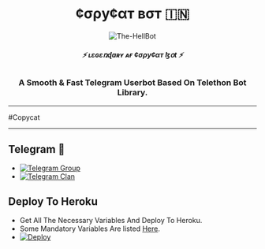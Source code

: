 <h1 align="center">
  <b>¢σρу¢αт вσт 🇮🇳</b>
</h1>

<p align="center">
  <img src="https://telegra.ph/file/f8df934fc7420b5e98493.jpg" alt="The-HellBot">
</p>

<h6 align="center">
  <b>⚡ ʟɛɢɛռɖaʀʏ ᴀғ ¢σρу¢αт ɮօt ⚡</b>
</h6>

<h3 align="center">
  <b>A Smooth & Fast Telegram Userbot Based On Telethon Bot Library.</b>
</h3>

------
#Copycat 

------
## Telegram 🏪
- [![Telegram Group](https://img.shields.io/badge/Telegram-Group-brightgreen)](https://t.me/Lovers_Match)
- [![Telegram Clan](https://img.shields.io/badge/Telegram-Channel-brightgreen)](https://t.me/The_Criminal_Clan)



## Deploy To Heroku
- Get All The Necessary Variables And Deploy To Heroku.
- Some Mandatory Variables Are listed [Here](#Variables).
- [![Deploy](https://www.herokucdn.com/deploy/button.svg)](https://heroku.com/deploy?template=https://github.com/the-hellbot/hellbot)


